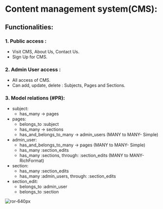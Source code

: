 # Content management system(CMS):

## Functionalities:

### 1. Public access : 
  - Visit CMS, About Us, Contact Us.
  - Sign Up for CMS.
  
### 2. Admin User access : 
  - All access of CMS.
  - Can add, update, delete : Subjects, Pages and Sections.
  
### 3. Model relations (#PR):
  - subject:
      - has_many -> pages
  - pages:
      - belongs_to :subject
      - has_many -> sections
      - has_and_belongs_to_many -> admin_users (MANY to MANY- Simple)
  - admin_user: 
      - has_and_belongs_to_many -> pages (MANY to MANY- Simple)
      - has_many :section_edits
      - has_many :sections, through: :section_edits (MANY to MANY- RichFormat)
  - section:
      - has_many :section_edits
      - has_many :admin_users, through: :section_edits
  - section_edit:
      - belongs_to :admin_user
      - belongs_to :section
  
  
  
  ![ror-640px](https://user-images.githubusercontent.com/104588236/180609043-db4a4770-63ce-426e-ab46-68eed7801c8f.gif)
